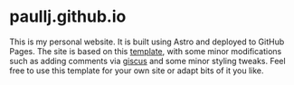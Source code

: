 # paullj.github.io

This is my personal website. It is built using Astro and deployed to GitHub Pages. The site is based on this [template](https://github.com/chrismwilliams/astro-theme-cactus), with some minor modifications such as adding comments via [giscus](https://giscus.app/) and some minor styling tweaks. Feel free to use this template for your own site or adapt bits of it you like.
